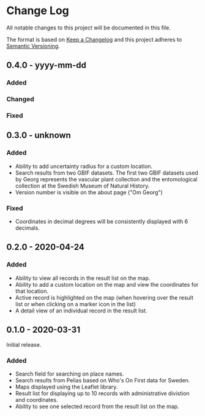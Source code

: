 # Change Log

All notable changes to this project will be documented in this file.

The format is based on [Keep a Changelog](http://keepachangelog.com/)
and this project adheres to [Semantic Versioning](http://semver.org/).

## 0.4.0 - yyyy-mm-dd

### Added

### Changed

### Fixed


## 0.3.0 - unknown

### Added

- Ability to add uncertainty radius for a custom location.
- Search results from two GBIF datasets. The first two GBIF datasets used by Georg represents the vascular plant collection and the entomological collection at the Swedish Museum of Natural History.
- Version number is visible on the about page ("Om Georg")


### Fixed

- Coordinates in decimal degrees will be consistently displayed with 6 decimals.


## 0.2.0 - 2020-04-24

### Added

- Ability to view all records in the result list on the map.
- Ability to add a custom location on the map and view the coordinates for that location.
- Active record is highlighted on the map (when hovering over the result list or when clicking on a marker icon in the list)
- A detail view of an individual record in the result list.


## 0.1.0 - 2020-03-31

Initial release.

### Added

- Search field for searching on place names.
- Search results from Pelias based on Who's On First data for Sweden.
- Maps displayed using the Leaflet library.
- Result list for displaying up to 10 records with administrative divistion and coordinates.
- Ability to see one selected record from the result list on the map.
